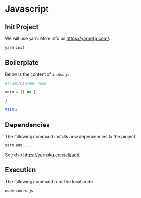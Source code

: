 # Javascript

## Init Project

We will use yarn. More info on <https://yarnpkg.com/>.

```bash
yarn init
```

## Boilerplate

Below is the content of `index.js`.

```javascript
#!/usr/bin/env node

main = () => {

}

main()
```

## Dependencies

The following command installs new dependencies to the project.

```bash
yarn add ...
```

See also <https://yarnpkg.com/cli/add>.

## Execution

The following command runs the local code.

```bash
node index.js
```

